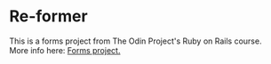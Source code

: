 # Re-former

This is a forms project from The Odin Project's Ruby on Rails course. <br>
More info here: [Forms project.](https://www.theodinproject.com/lessons/ruby-on-rails-forms)
